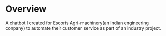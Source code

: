 # Overview 
A chatbot I created for Escorts Agri-machinery(an Indian engineering conpany) to automate their customer service as part of an industry project.
